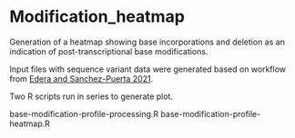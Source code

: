 # Modification_heatmap

Generation of a heatmap showing base incorporations and deletion as an indication of post-transcriptional base modifications.

Input files with sequence variant data were generated based on workflow from [Edera and Sanchez-Puerta 2021](https://link.springer.com/protocol/10.1007/978-1-0716-0787-9_2). 

Two R scripts run in series to generate plot.

base-modification-profile-processing.R
base-modification-profile-heatmap.R
